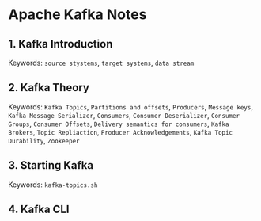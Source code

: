 # Apache Kafka Notes

## 1. Kafka Introduction
Keywords: `source stystems`, `target systems`, `data stream` 

## 2. Kafka Theory
Keywords: `Kafka Topics`, `Partitions and offsets`, `Producers`, `Message keys`, `Kafka Message Serializer`, `Consumers`, `Consumer Deserializer`, `Consumer Groups`, `Consumer Offsets`, `Delivery semantics for consumers`, `Kafka Brokers`, `Topic Repliaction`, `Producer Acknowledgements`, `Kafka Topic Durability`, `Zookeeper`

## 3. Starting Kafka
Keywords: `kafka-topics.sh`

## 4. Kafka CLI

























